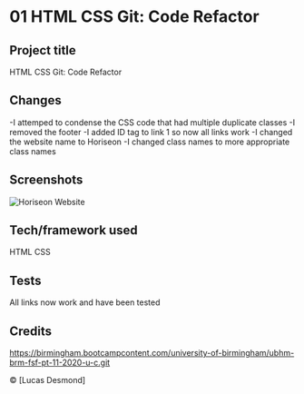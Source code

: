 # 01 HTML CSS Git: Code Refactor

## Project title
HTML CSS Git: Code Refactor

## Changes
-I attemped to condense the CSS code that had multiple duplicate classes
-I removed the footer
-I added ID tag to link 1 so now all links work
-I changed the website name to Horiseon
-I changed class names to more appropriate class names

## Screenshots
<img src="test.png" 
alt="Horiseon Website">

## Tech/framework used
HTML
CSS

## Tests
All links now work and have been tested

## Credits
https://birmingham.bootcampcontent.com/university-of-birmingham/ubhm-brm-fsf-pt-11-2020-u-c.git

© [Lucas Desmond]
